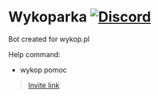 # Wykoparka [![Discord](https://discordapp.com/api/guilds/367325058353594378/embed.png)]()

Bot created for wykop.pl

Help command:
- wykop pomoc


> [Invite link](https://discordapp.com/oauth2/authorize?client_id=459391891687997451&permissions=2080&scope=bot)
